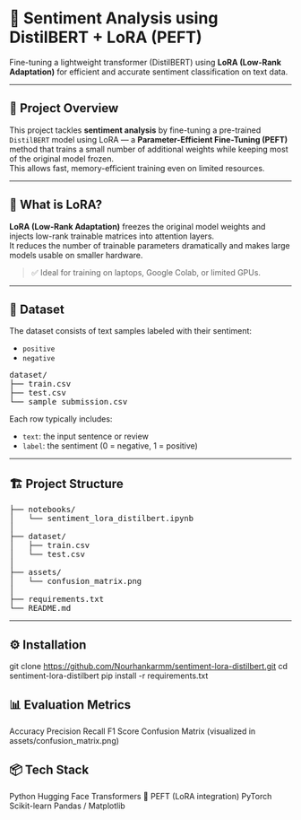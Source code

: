 # 💬 Sentiment Analysis using DistilBERT + LoRA (PEFT)

Fine-tuning a lightweight transformer (DistilBERT) using **LoRA (Low-Rank Adaptation)** for efficient and accurate sentiment classification on text data.

---

## 🚀 Project Overview

This project tackles **sentiment analysis** by fine-tuning a pre-trained `DistilBERT` model using LoRA — a **Parameter-Efficient Fine-Tuning (PEFT)** method that trains a small number of additional weights while keeping most of the original model frozen.  
This allows fast, memory-efficient training even on limited resources.

---

## 🧠 What is LoRA?

**LoRA (Low-Rank Adaptation)** freezes the original model weights and injects low-rank trainable matrices into attention layers.  
It reduces the number of trainable parameters dramatically and makes large models usable on smaller hardware.

> ✅ Ideal for training on laptops, Google Colab, or limited GPUs.

---

## 📁 Dataset

The dataset consists of text samples labeled with their sentiment:  
- `positive`  
- `negative`

<pre>
dataset/
├── train.csv
├── test.csv
└── sample_submission.csv
</pre>

Each row typically includes:
- `text`: the input sentence or review  
- `label`: the sentiment (0 = negative, 1 = positive)

---

## 🏗️ Project Structure

<pre>
├── notebooks/
│   └── sentiment_lora_distilbert.ipynb
│
├── dataset/
│   ├── train.csv
│   └── test.csv
│
├── assets/
│   └── confusion_matrix.png
│
├── requirements.txt
└── README.md
</pre>

---

## ⚙️ Installation

git clone https://github.com/Nourhankarmm/sentiment-lora-distilbert.git
cd sentiment-lora-distilbert
pip install -r requirements.txt

## 📊 Evaluation Metrics
Accuracy
Precision
Recall
F1 Score
Confusion Matrix (visualized in assets/confusion_matrix.png)


## 📦 Tech Stack
Python
Hugging Face Transformers
🤗 PEFT (LoRA integration)
PyTorch
Scikit-learn
Pandas / Matplotlib

